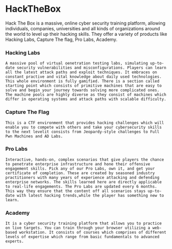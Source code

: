 # HackTheBox
Hack The Box is a massive, online cyber security training platform, allowing individuals, companies, universities and all kinds of organizations around the world to level up their hacking skills.
They offer a variety of products like Hacking Labs, Capture The flag, Pro Labs, Academy.

### Hacking Labs
    A massive pool of virtual oenetration testing labs, simulating up-to-date security vulnerabilities and misconfigurations. Players can learn all the latest attack paths and exploit techniques. It embraces on constant practive and vital knowledge about daily used technologies. This whole environment is fully gamified. There is a section called starting point which consists of primitive machines that are easy to solve and begin your journey towards solving more complicated ones. The machine pools are highly diverse as they consist of machines which differ in operating systems and attack paths with scalable difficulty.
### Capture The Flag
    This is a CTF environment that provides hacking challenges which will enable you to compete with others and take your cybersecurity skills to the next levelit consists from Jeopardy-style challenges to Full Pwn Machines and AD Labs.
### Pro Labs
    Interactive, hands-on, complex scenarios that give players the chance to penetrate enterprise infrastructure and hone their offensive engagement skills. Pick any of our Pro Labs, own it, and get your certificate of completion. These are created by seasoned industry practitioners with many years of experience attacking and defending enterprise networks. The skills learned here are directly applicable to real-life engagements. The Pro Labs are updated every 6 months. This way they ensure that the content off all scenarios stays up-to-date with latest hacking trends,while the player has something new to learn.
### Academy
    It is a cyber security training platform that allows you to practice on live targets. You can train through your browser utilizing a web-based workstation. It consists of courses which comprises of different levels of expertise which range from basic fundamentals to advanced experts.

